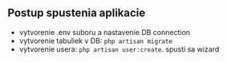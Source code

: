 ## Postup spustenia aplikacie

- vytvorenie .env suboru a nastavenie DB connection
- vytvorenie tabuliek v DB: `php artisan migrate`
- vytvorenie usera: `php artisan user:create`. spusti sa wizard
